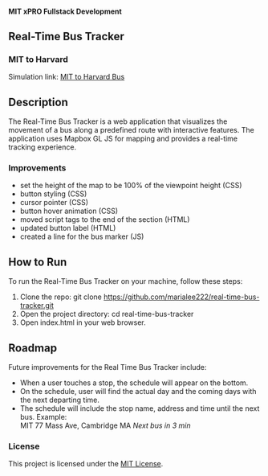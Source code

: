 #### MIT xPRO Fullstack Development
## Real-Time Bus Tracker
### MIT to Harvard
Simulation link: [MIT to Harvard Bus](https://marialee222.github.io/real-time-bus-tracker/)

## Description
The Real-Time Bus Tracker is a web application that visualizes the movement of a bus along a predefined route with interactive features. The application uses Mapbox GL JS for mapping and provides a real-time tracking experience. 

### Improvements
 - set the height of the map to be 100% of the viewpoint height (CSS)
 - button styling (CSS)
 - cursor pointer (CSS)
 - button hover animation (CSS)
 - moved script tags to the end of the <body> section (HTML)
 - updated button label (HTML)
 - created a line for the bus marker (JS)

## How to Run
To run the Real-Time Bus Tracker on your machine, follow these steps:
1. Clone the repo: git clone https://github.com/marialee222/real-time-bus-tracker.git
2. Open the project directory: cd real-time-bus-tracker
3. Open index.html in your web browser.

## Roadmap
Future improvements for the Real Time Bus Tracker include:
- When a user touches a stop, the schedule will appear on the bottom.
- On the schedule, user will find the actual day and the coming days with the next departing time.
- The schedule will include the stop name, address and time until the next bus.
	Example:  
	MIT
	77 Mass Ave, Cambridge MA
	<i>Next bus in 3 min</i>

### License
This project is licensed under the [MIT License](https://github.com/marialee222/real-time-bus-tracker/LICENSE).




